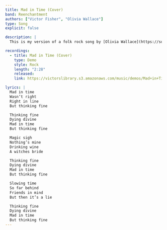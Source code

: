```yaml
---
title: Mad in Time (Cover)
band: Reenchantment
authors: ["Victor Fisher", "Olivia Wallace"]
type: Song
explicit: false

description: |
  This is my version of a folk rock song by [Olivia Wallace](https://soundcloud.com/user-14069985/mad-in-time).

recordings:
  - title: Mad in Time (Cover)
    type: Demo
    style: Rock
    length: "2:28"
    released: 
    link: https://victorslibrary.s3.amazonaws.com/music/demos/Mad+in+Time.mp3

lyrics: |
  Mad in time
  Wasn’t right
  Right in line
  But thinking fine

  Thinking fine
  Dying divine
  Mad in time
  But thinking fine

  Magic sigh
  Nothing’s mine
  Drinking wine
  A witches bride

  Thinking fine
  Dying divine
  Mad in time
  But thinking fine

  Slowing time
  So far behind
  Friends in mind
  But then it’s a lie

  Thinking fine
  Dying divine
  Mad in time
  But thinking fine
---
```

